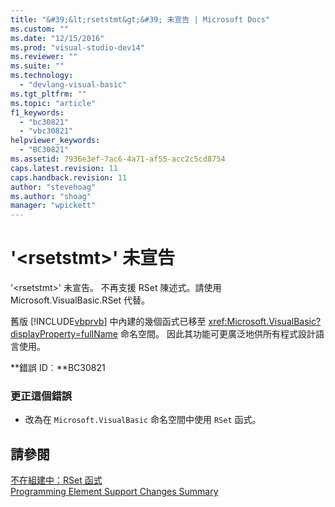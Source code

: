 ```yaml
---
title: "&#39;&lt;rsetstmt&gt;&#39; 未宣告 | Microsoft Docs"
ms.custom: ""
ms.date: "12/15/2016"
ms.prod: "visual-studio-dev14"
ms.reviewer: ""
ms.suite: ""
ms.technology: 
  - "devlang-visual-basic"
ms.tgt_pltfrm: ""
ms.topic: "article"
f1_keywords: 
  - "bc30821"
  - "vbc30821"
helpviewer_keywords: 
  - "BC30821"
ms.assetid: 7936e3ef-7ac6-4a71-af55-acc2c5cd8754
caps.latest.revision: 11
caps.handback.revision: 11
author: "stevehoag"
ms.author: "shoag"
manager: "wpickett"
---
```

# &#39;&lt;rsetstmt&gt;&#39; 未宣告
'\<rsetstmt\>' 未宣告。 不再支援 RSet 陳述式。請使用 Microsoft.VisualBasic.RSet 代替。  
  
 舊版 [!INCLUDE[vbprvb](../code-quality/includes/vbprvb_md.md)] 中內建的幾個函式已移至 <xref:Microsoft.VisualBasic?displayProperty=fullName> 命名空間。 因此其功能可更廣泛地供所有程式設計語言使用。  
  
 **錯誤 ID︰**BC30821  
  
### 更正這個錯誤  
  
-   改為在 `Microsoft.VisualBasic` 命名空間中使用 `RSet` 函式。  
  
## 請參閱  
 [不在組建中：RSet 函式](http://msdn.microsoft.com/zh-tw/534514e5-dee9-4dfd-993b-da09731eece5)   
 [Programming Element Support Changes Summary](http://msdn.microsoft.com/zh-tw/0483590a-6309-449c-a2fa-effa26a03b95)